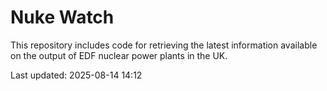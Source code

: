 # Nuke Watch

This repository includes code for retrieving the latest information available on the output of EDF nuclear power plants in the UK.

Last updated: 2025-08-14 14:12